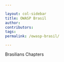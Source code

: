 ```yaml
---

layout: col-sidebar
title: OWASP Brasil
author:
contributors:
tags: 
permalink: /owasp-brasil/

---
```


Brasilians Chapters
